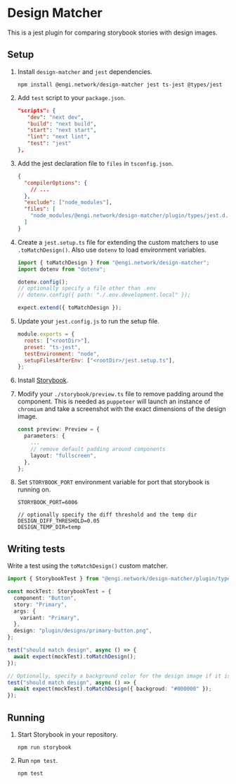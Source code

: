 # Design Matcher

This is a jest plugin for comparing storybook stories with design images.

## Setup

1. Install `design-matcher` and `jest` dependencies.

   ```
   npm install @engi.network/design-matcher jest ts-jest @types/jest
   ```

2. Add `test` script to your `package.json`.

   ```json
   "scripts": {
      "dev": "next dev",
      "build": "next build",
      "start": "next start",
      "lint": "next lint",
      "test": "jest"
   },
   ```

3. Add the jest declaration file to `files` in `tsconfig.json`.

   ```json
   {
     "compilerOptions": {
       // ...
     },
     "exclude": ["node_modules"],
     "files": [
       "node_modules/@engi.network/design-matcher/plugin/types/jest.d.ts"
     ]
   }
   ```

4. Create a `jest.setup.ts` file for extending the custom matchers to use `.toMatchDesign()`. Also use `dotenv` to load environment variables.

   ```typescript
   import { toMatchDesign } from "@engi.network/design-matcher";
   import dotenv from "dotenv";

   dotenv.config();
   // optionally specify a file other than .env
   // dotenv.config({ path: "./.env.development.local" });

   expect.extend({ toMatchDesign });
   ```

5. Update your `jest.config.js` to run the setup file.

   ```javascript
   module.exports = {
     roots: ["<rootDir>"],
     preset: "ts-jest",
     testEnvironment: "node",
     setupFilesAfterEnv: ["<rootDir>/jest.setup.ts"],
   };
   ```

6. Install [Storybook](https://storybook.js.org/docs/react/get-started/install/).

7. Modify your `./storybook/preview.ts` file to remove padding around the component. This is needed as `puppeteer` will launch an instance of `chromium` and take a screenshot with the exact dimensions of the design image.

   ```typescript
   const preview: Preview = {
     parameters: {
       ...
       // remove default padding around components
       layout: "fullscreen",
     },
   };
   ```

8. Set `STORYBOOK_PORT` environment variable for port that storybook is running on.

   ```
   STORYBOOK_PORT=6006

   // optionally specify the diff threshold and the temp dir
   DESIGN_DIFF_THRESHOLD=0.05
   DESIGN_TEMP_DIR=temp
   ```

## Writing tests

Write a test using the `toMatchDesign()` custom matcher.

```typescript
import { StorybookTest } from "@engi.network/design-matcher/plugin/types";

const mockTest: StorybookTest = {
  component: "Button",
  story: "Primary",
  args: {
    variant: "Primary",
  },
  design: "plugin/designs/primary-button.png",
};

test("should match design", async () => {
  await expect(mockTest).toMatchDesign();
});

// Optionally, specify a background color for the design image if it is transparent
test("should match design", async () => {
  await expect(mockTest).toMatchDesign({ backgroud: "#000000" });
});
```

## Running

1. Start Storybook in your repository.

   ```
   npm run storybook
   ```

2. Run `npm test`.

   ```
   npm test
   ```
